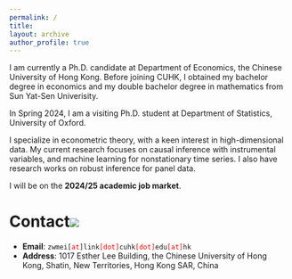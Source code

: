 ```yaml
---
permalink: /
title: 
layout: archive
author_profile: true
---
```




I am currently a Ph.D. candidate at Department of Economics, the Chinese University of Hong Kong. Before joining CUHK, I obtained my bachelor degree in economics and my double bachelor degree in mathematics from Sun Yat-Sen Univerisity. 

In Spring 2024, I am a visiting Ph.D. student at Department of Statistics, University of Oxford.  

I specialize in econometric theory, with a keen interest in high-dimensional data. My current research focuses on causal inference with instrumental variables, and machine learning for nonstationary time series. I also have research works on robust inference for panel data.   

I will be on the **2024/25 academic job market**. 


# Contact<a><img src='//clustrmaps.com/map_v2.png?cl=ffffff&w=1.02&t=n&d=Oa8jPA92TX2-hE4ZWijjjITlpkHzGzOQ6yOEzU7NGR8&co=ffffff&ct=ffffff'/></a>

* **Email**: <span>`zwmei[`</span><span style="color:red">`at`</span><span>`]link`</span><span style="color:red">`[dot]`</span>`cuhk`</span><span style="color:red">`[dot]`</span>`edu`</span><span style="color:red">`[at]`</span>`hk`</span>
* **Address**: 1017 Esther Lee Building, the Chinese University of Hong Kong, Shatin, New Territories, Hong Kong SAR, China



